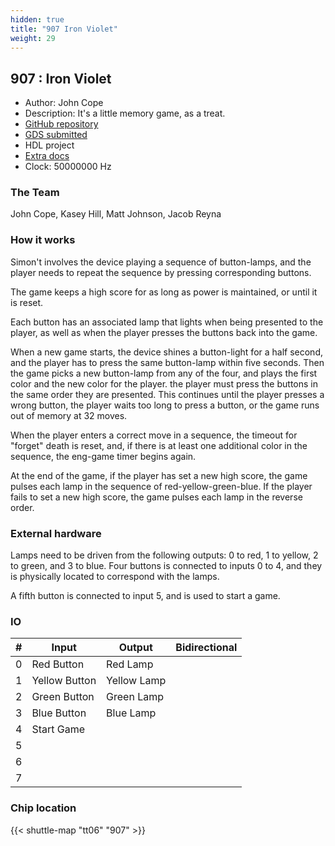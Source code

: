 ```yaml
---
hidden: true
title: "907 Iron Violet"
weight: 29
---
```


## 907 : Iron Violet

* Author: John Cope
* Description: It's a little memory game, as a treat.
* [GitHub repository](https://github.com/johnbentcope/iron_violet)
* [GDS submitted](https://github.com/johnbentcope/iron_violet/actions/runs/8756043710)
* HDL project
* [Extra docs]()
* Clock: 50000000 Hz

<!---

This file is used to generate your project data sheet. Please fill in the information below and delete any unused
sections.

You can also include images in this folder and reference them in the markdown. Each image must be less than
512 kb in size, and the combined size of all images must be less than 1 MB.

-->


### The Team

John Cope, Kasey Hill, Matt Johnson, Jacob Reyna

### How it works

Simon't involves the device playing a sequence of button-lamps, and the player needs to repeat the sequence by pressing corresponding buttons.

The game keeps a high score for as long as power is maintained, or until it is reset.

Each button has an associated lamp that lights when being presented to the player, as well as when the player presses the buttons back into the game.

When a new game starts, the device shines a button-light for a half second, and the player has to press the same button-lamp within five seconds. Then the game picks a new button-lamp from any of the four, and plays the first color and the new color for the player. the player must press the buttons in the same order they are presented. This continues until the player presses a wrong button, the player waits too long to press a button, or the game runs out of memory at 32 moves.

When the player enters a correct move in a sequence, the timeout for "forget" death is reset, and, if there is at least one additional color in the sequence, the eng-game timer begins again.

At the end of the game, if the player has set a new high score, the game pulses each lamp in the sequence of red-yellow-green-blue. If the player fails to set a new high score, the game pulses each lamp in the reverse order.

### External hardware

Lamps need to be driven from the following outputs: 0 to red, 1 to yellow, 2 to green, and 3 to blue. Four buttons is connected to inputs 0 to 4, and they is physically located to correspond with the lamps.

A fifth button is connected to input 5, and is used to start a game.


### IO

| #             | Input    | Output   | Bidirectional   |
| ------------- | -------- | -------- | --------------- |
| 0 | Red Button  | Red Lamp  |      |
| 1 | Yellow Button  | Yellow Lamp  |      |
| 2 | Green Button  | Green Lamp  |      |
| 3 | Blue Button  | Blue Lamp  |      |
| 4 | Start Game  |   |      |
| 5 |   |   |      |
| 6 |   |   |      |
| 7 |   |   |      |


### Chip location

{{< shuttle-map "tt06" "907" >}}

